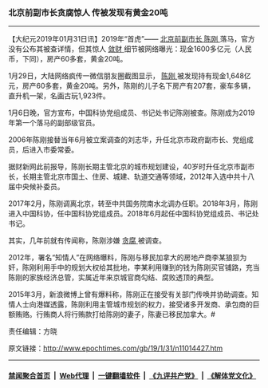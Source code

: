 ### 北京前副市长贪腐惊人 传被发现有黄金20吨
------------------------

<p>
 【大纪元2019年01月31日讯】2019年“首虎”——
 <a href="http://www.epochtimes.com/gb/tag/%E5%8C%97%E4%BA%AC%E5%89%8D%E5%89%AF%E5%B8%82%E9%95%BF.html">
  北京前副市长
 </a>
 <a href="http://www.epochtimes.com/gb/tag/%E9%99%88%E5%88%9A.html">
  陈刚
 </a>
 落马，官方没有公布其被查详情，但其惊人
 <a href="http://www.epochtimes.com/gb/tag/%E6%95%9B%E8%B4%A2.html">
  敛财
 </a>
 细节被网络曝光：现金1600多亿元（人民币，下同），房产60多套，黄金20吨。
</p>
<p>
 1月29日，大陆网络疯传一微信朋友圈截图显示，
 <a href="http://www.epochtimes.com/gb/tag/%E9%99%88%E5%88%9A.html">
  陈刚
 </a>
 被发现持有现金1,648亿元，房产60多套，黄金20吨。另外，陈刚的儿子名下房产有207套，豪车多辆，直升机一架，名画古玩1,923件。
</p>
<p>
 1月6日晚，官方宣布，中国科协党组成员、书记处书记陈刚被查。陈刚成为2019年第一个落马的副部级官员。
</p>
<p>
 2006年陈刚接替当年6月被立案调查的刘志华，升任北京市政府副市长、党组成员，后进入市委常委。
</p>
<p>
 据财新网此前报导，陈刚长期主管北京的城市规划建设，40岁时升任北京市副市长，长期主管北京市国土、住房、城建、轨道交通等领域，2012年入选中共十八届中央候补委员。
</p>
<p>
 2017年2月，陈刚调离北京，转至中共国务院南水北调办任职。2018年3月，陈刚进入中国科协，任中国科协党组成员。2018年6月起任中国科协党组成员、书记处书记。
</p>
<p>
 其实，几年前就有传闻称，陈刚涉嫌
 <a href="http://www.epochtimes.com/gb/tag/%E8%B4%AA%E8%85%90.html">
  贪腐
 </a>
 被调查。
</p>
<p>
 2012年，署名“知情人”在网络曝料，陈刚与移民加拿大的房地产商李某狼狈为奸，陈刚利用手中的规划大权给其批地，李某利用赚到的钱为陈刚买官铺路，充当陈刚的家族经济总管，实属近年来京城官商勾结、腐败透顶的典型。
</p>
<p>
 2015年3月，新浪微博上曾有爆料称，陈刚正在接受有关部门传唤并协助调查。知情人士向港媒透露，陈刚利用主管城市规划的权力，接受诸多开发商、承包商的巨额贿赂。行贿商人将行贿款打给陈刚的妻子，陈妻已移民加拿大。#
</p>
<p>
 责任编辑：方晓
</p>

原文链接：http://www.epochtimes.com/gb/19/1/31/n11014427.htm


------------------------
#### [禁闻聚合首页](https://github.com/gfw-breaker/banned-news/blob/master/README.md) &nbsp;|&nbsp; [Web代理](https://github.com/gfw-breaker/open-proxy/blob/master/README.md) &nbsp;|&nbsp; [一键翻墙软件](https://github.com/gfw-breaker/nogfw/blob/master/README.md) &nbsp;|&nbsp; [《九评共产党》](https://github.com/gfw-breaker/9ping.md/blob/master/README.md#九评之一评共产党是什么) &nbsp;|&nbsp; [《解体党文化》](https://github.com/gfw-breaker/jtdwh.md/blob/master/README.md#绪论)